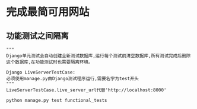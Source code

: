 完成最简可用网站
==================

## 功能测试之间隔离

```python3
"""
Django单元测试会自动创建全新测试数据库,运行每个测试前清空数据库,所有测试完成后删除这个数据库,在功能测试时也需要隔离环境。

Django LiveServerTestCase:
必须使用manage.py由Django测试程序运行,需要名字为test开头
"""
LiveServerTestCase.live_server_url代替'http://localhost:8000'

python manage.py test functional_tests
```

